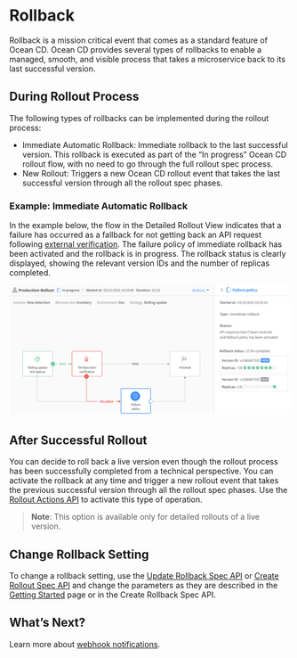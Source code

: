 <meta name="robots" content="noindex">

# Rollback

Rollback is a mission critical event that comes as a standard feature of Ocean CD. Ocean CD provides several types of rollbacks to enable a managed, smooth, and visible process that takes a microservice back to its last successful version.

## During Rollout Process

The following types of rollbacks can be implemented during the rollout process:

- Immediate Automatic Rollback: Immediate rollback to the last successful version. This rollback is executed as part of the “In progress” Ocean CD rollout flow, with no need to go through the full rollout spec process.
- New Rollout: Triggers a new Ocean CD rollout event that takes the last successful version through all the rollout spec phases.

### Example: Immediate Automatic Rollback

In the example below, the flow in the Detailed Rollout View indicates that a failure has occurred as a fallback for not getting back an API request following [external verification](ocean-cd/features/external-verifications). The failure policy of immediate rollback has been activated and the rollback is in progress. The rollback status is clearly displayed, showing the relevant version IDs and the number of replicas completed.

<img src="/ocean-cd/_media/features-rollback-01.png" />

## After Successful Rollout

You can decide to roll back a live version even though the rollout process has been successfully completed from a technical perspective. You can activate the rollback at any time and trigger a new rollout event that takes the previous successful version through all the rollout spec phases. Use the [Rollout Actions API](https://docs.spot.io/api/#operation/OceanCDRolloutActions) to activate this type of operation.

> **Note**: This option is available only for detailed rollouts of a live version.

## Change Rollback Setting

To change a rollback setting, use the [Update Rollback Spec API](https://docs.spot.io/api/#operation/OceanCDRolloutSpecUpdate) or [Create Rollout Spec API](https://docs.spot.io/api/#operation/OceanCDRolloutSpecCreate) and change the parameters as they are described in the [Getting Started](ocean-cd/getting-started/) page or in the Create Rollback Spec API.

## What’s Next?

Learn more about [webhook notifications](ocean-cd/features/webhook-notifications).
